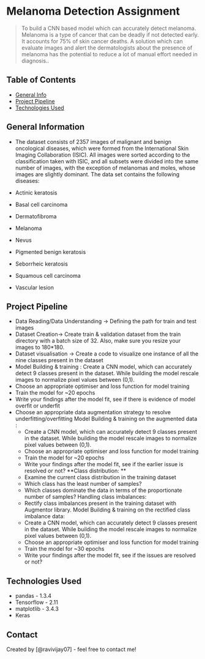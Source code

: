 # Melanoma Detection Assignment
> To build a CNN based model which can accurately detect melanoma. Melanoma is a type of cancer that can be deadly if not detected early. It accounts for 75% of skin cancer deaths. A solution which can evaluate images and alert the dermatologists about the presence of melanoma has the potential to reduce a lot of manual effort needed in diagnosis..


## Table of Contents
* [General Info](#general-information)
* [Project Pipeline](#Project-Pipeline)
* [Technologies Used](#technologies-used)

<!-- You can include any other section that is pertinent to your problem -->

## General Information
- The dataset consists of 2357 images of malignant and benign oncological diseases, which were formed from the International Skin Imaging Collaboration (ISIC). All images were sorted according to the classification taken with ISIC, and all subsets were divided into the same number of images, with the exception of melanomas and moles, whose images are slightly dominant. The data set contains the following diseases:

- Actinic keratosis
- Basal cell carcinoma
- Dermatofibroma
- Melanoma
- Nevus
- Pigmented benign keratosis
- Seborrheic keratosis
- Squamous cell carcinoma
- Vascular lesion
<!-- You don't have to answer all the questions - just the ones relevant to your project. -->

## Project Pipeline
- Data Reading/Data Understanding → Defining the path for train and test images
- Dataset Creation→ Create train & validation dataset from the train directory with a batch size of 32. Also, make sure you resize your images to 180*180.
- Dataset visualisation → Create a code to visualize one instance of all the nine classes present in the dataset
- Model Building & training : Create a CNN model, which can accurately detect 9 classes present in the dataset. While building the model rescale images to normalize pixel values between (0,1).
- Choose an appropriate optimiser and loss function for model training
- Train the model for ~20 epochs
- Write your findings after the model fit, see if there is evidence of model overfit or underfit
- Choose an appropriate data augmentation strategy to resolve underfitting/overfitting Model Building & training on the augmented data :
   - Create a CNN model, which can accurately detect 9 classes present in the dataset. While building the model rescale images to normalize pixel values between (0,1).
   - Choose an appropriate optimiser and loss function for model training
   - Train the model for ~20 epochs
   - Write your findings after the model fit, see if the earlier issue is resolved or not? **Class distribution: **
   - Examine the current class distribution in the training dataset
   - Which class has the least number of samples?
   - Which classes dominate the data in terms of the proportionate number of samples? Handling class imbalances:
   - Rectify class imbalances present in the training dataset with Augmentor library. Model Building & training on the rectified class imbalance data:
   - Create a CNN model, which can accurately detect 9 classes present in the dataset. While building the model rescale images to normalize pixel values between (0,1).
   - Choose an appropriate optimiser and loss function for model training
   - Train the model for ~30 epochs
   - Write your findings after the model fit, see if the issues are resolved or not?

<!-- You don't have to answer all the questions - just the ones relevant to your project. -->


## Technologies Used
- pandas - 1.3.4
- Tensorflow - 2.11
- matplotlib - 3.4.3
- Keras

<!-- As the libraries versions keep on changing, it is recommended to mention the version of library used in this project -->


## Contact
Created by [@ravivijay07] - feel free to contact me!


<!-- Optional -->
<!-- ## License -->
<!-- This project is open source and available under the [... License](). -->

<!-- You don't have to include all sections - just the one's relevant to your project -->
